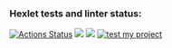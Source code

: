 ### Hexlet tests and linter status:
[![Actions Status](https://github.com/phenixBolseChemTree/frontend-project-lvl1/workflows/hexlet-check/badge.svg)](https://github.com/phenixBolseChemTree/frontend-project-lvl1/actions)
<a href="https://codeclimate.com/github/phenixBolseChemTree/frontend-project-lvl1/maintainability"><img src="https://api.codeclimate.com/v1/badges/c1bcc8e65e06f8aa06aa/maintainability" /></a>
<a href="https://codeclimate.com/github/phenixBolseChemTree/frontend-project-lvl1/test_coverage"><img src="https://api.codeclimate.com/v1/badges/c1bcc8e65e06f8aa06aa/test_coverage" /></a>
[![test my project](https://github.com/phenixBolseChemTree/frontend-project-lvl1/actions/workflows/nodejs.yml/badge.svg)](https://github.com/phenixBolseChemTree/frontend-project-lvl1/actions/workflows/nodejs.yml)